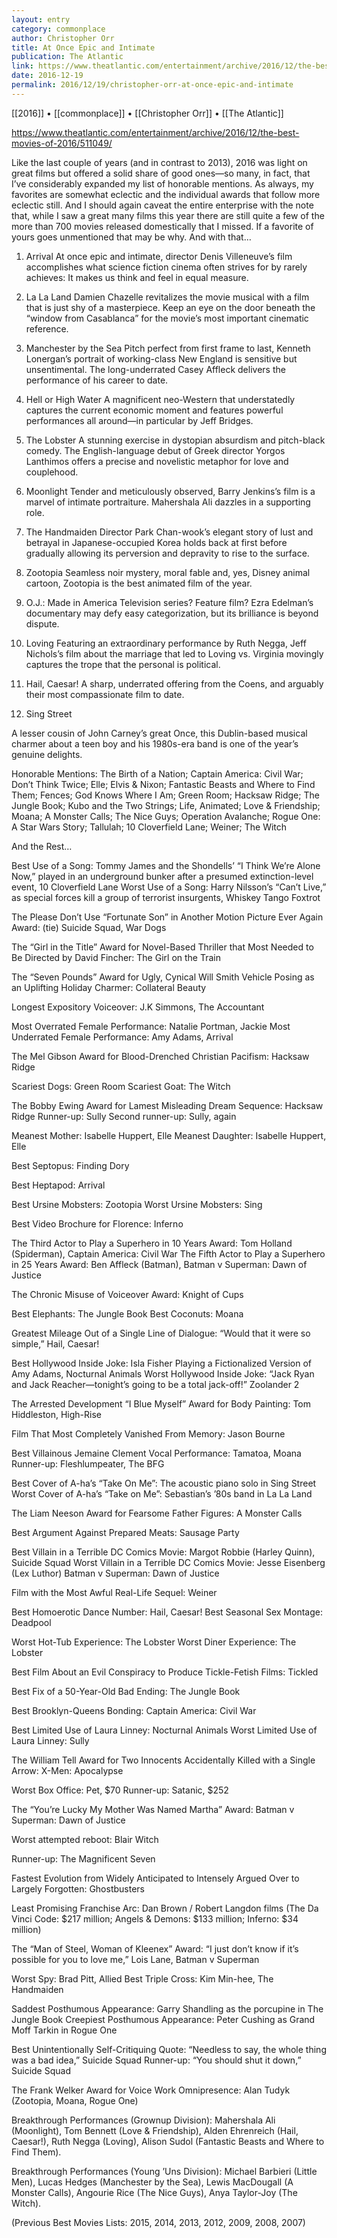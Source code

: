 ```yaml
---
layout: entry
category: commonplace
author: Christopher Orr
title: At Once Epic and Intimate
publication: The Atlantic
link: https://www.theatlantic.com/entertainment/archive/2016/12/the-best-movies-of-2016/511049/
date: 2016-12-19
permalink: 2016/12/19/christopher-orr-at-once-epic-and-intimate
---
```


[[2016]] • [[commonplace]] • [[Christopher Orr]] • [[The Atlantic]]

https://www.theatlantic.com/entertainment/archive/2016/12/the-best-movies-of-2016/511049/

Like the last couple of years (and in contrast to 2013), 2016 was light on great films but offered a solid share of good ones—so many, in fact, that I’ve considerably expanded my list of honorable mentions. As always, my favorites are somewhat eclectic and the individual awards that follow more eclectic still. And I should again caveat the entire enterprise with the note that, while I saw a great many films this year there are still quite a few of the more than 700 movies released domestically that I missed. If a favorite of yours goes unmentioned that may be why. And with that…

1. Arrival
At once epic and intimate, director Denis Villeneuve’s film accomplishes what science fiction cinema often strives for by rarely achieves: It makes us think and feel in equal measure.

2. La La Land
Damien Chazelle revitalizes the movie musical with a film that is just shy of a masterpiece. Keep an eye on the door beneath the “window from Casablanca” for the movie’s most important cinematic reference.

3. Manchester by the Sea
Pitch perfect from first frame to last, Kenneth Lonergan’s portrait of working-class New England is sensitive but unsentimental. The long-underrated Casey Affleck delivers the performance of his career to date.

4. Hell or High Water
A magnificent neo-Western that understatedly captures the current economic moment and features powerful performances all around—in particular by Jeff Bridges.

5. The Lobster
A stunning exercise in dystopian absurdism and pitch-black comedy. The English-language debut of Greek director Yorgos Lanthimos offers a precise and novelistic metaphor for love and couplehood.

6. Moonlight
Tender and meticulously observed, Barry Jenkins’s film is a marvel of intimate portraiture. Mahershala Ali dazzles in a supporting role.

7. The Handmaiden
Director Park Chan-wook’s elegant story of lust and betrayal in Japanese-occupied Korea holds back at first before gradually allowing its perversion and depravity to rise to the surface.

8. Zootopia
Seamless noir mystery, moral fable and, yes, Disney animal cartoon, Zootopia is the best animated film of the year.

9. O.J.: Made in America
Television series? Feature film? Ezra Edelman’s documentary may defy easy categorization, but its brilliance is beyond dispute.

10. Loving
Featuring an extraordinary performance by Ruth Negga, Jeff Nichols’s film about the marriage that led to Loving vs. Virginia movingly captures the trope that the personal is political.

11. Hail, Caesar!
A sharp, underrated offering from the Coens, and arguably their most compassionate film to date.

12. Sing Street

A lesser cousin of John Carney’s great Once, this Dublin-based musical charmer about a teen boy and his 1980s-era band is one of the year’s genuine delights.


Honorable Mentions:
The Birth of a Nation; Captain America: Civil War; Don’t Think Twice; Elle; Elvis & Nixon; Fantastic Beasts and Where to Find Them; Fences; God Knows Where I Am; Green Room; Hacksaw Ridge; The Jungle Book; Kubo and the Two Strings; Life, Animated; Love & Friendship; Moana; A Monster Calls; The Nice Guys; Operation Avalanche; Rogue One: A Star Wars Story; Tallulah; 10 Cloverfield Lane; Weiner; The Witch


And the Rest…

Best Use of a Song: Tommy James and the Shondells’ “I Think We’re Alone Now,” played in an underground bunker after a presumed extinction-level event, 10 Cloverfield Lane
Worst Use of a Song: Harry Nilsson’s “Can’t Live,” as special forces kill a group of terrorist insurgents, Whiskey Tango Foxtrot

The Please Don’t Use “Fortunate Son” in Another Motion Picture Ever Again Award: (tie) Suicide Squad, War Dogs

The “Girl in the Title” Award for Novel-Based Thriller that Most Needed to Be Directed by David Fincher: The Girl on the Train

The “Seven Pounds” Award for Ugly, Cynical Will Smith Vehicle Posing as an Uplifting Holiday Charmer: Collateral Beauty

Longest Expository Voiceover: J.K Simmons, The Accountant

Most Overrated Female Performance: Natalie Portman, Jackie
Most Underrated Female Performance: Amy Adams, Arrival

The Mel Gibson Award for Blood-Drenched Christian Pacifism: Hacksaw Ridge

Scariest Dogs: Green Room
Scariest Goat: The Witch

The Bobby Ewing Award for Lamest Misleading Dream Sequence: Hacksaw Ridge
Runner-up: Sully
Second runner-up: Sully, again

Meanest Mother: Isabelle Huppert, Elle
Meanest Daughter: Isabelle Huppert, Elle

Best Septopus: Finding Dory

Best Heptapod: Arrival

Best Ursine Mobsters: Zootopia
Worst Ursine Mobsters: Sing 

Best Video Brochure for Florence: Inferno

The Third Actor to Play a Superhero in 10 Years Award: Tom Holland (Spiderman), Captain America: Civil War
The Fifth Actor to Play a Superhero in 25 Years Award: Ben Affleck (Batman), Batman v Superman: Dawn of Justice

The Chronic Misuse of Voiceover Award: Knight of Cups

Best Elephants: The Jungle Book
Best Coconuts: Moana

Greatest Mileage Out of a Single Line of Dialogue: “Would that it were so simple,” Hail, Caesar!

Best Hollywood Inside Joke: Isla Fisher Playing a Fictionalized Version of Amy Adams, Nocturnal Animals
Worst Hollywood Inside Joke: “Jack Ryan and Jack Reacher—tonight’s going to be a total jack-off!” Zoolander 2

The Arrested Development “I Blue Myself” Award for Body Painting: Tom Hiddleston, High-Rise

Film That Most Completely Vanished From Memory: Jason Bourne

Best Villainous Jemaine Clement Vocal Performance: Tamatoa, Moana
Runner-up: Fleshlumpeater, The BFG

Best Cover of A-ha’s “Take On Me”: The acoustic piano solo in Sing Street
Worst Cover of A-ha’s “Take on Me”: Sebastian’s ’80s band in La La Land

The Liam Neeson Award for Fearsome Father Figures: A Monster Calls

Best Argument Against Prepared Meats: Sausage Party

Best Villain in a Terrible DC Comics Movie: Margot Robbie (Harley Quinn), Suicide Squad
Worst Villain in a Terrible DC Comics Movie: Jesse Eisenberg (Lex Luthor) Batman v Superman: Dawn of Justice

Film with the Most Awful Real-Life Sequel: Weiner 

Best Homoerotic Dance Number: Hail, Caesar!
Best Seasonal Sex Montage: Deadpool

Worst Hot-Tub Experience: The Lobster
Worst Diner Experience: The Lobster

Best Film About an Evil Conspiracy to Produce Tickle-Fetish Films: Tickled

Best Fix of a 50-Year-Old Bad Ending: The Jungle Book

Best Brooklyn-Queens Bonding: Captain America: Civil War

Best Limited Use of Laura Linney: Nocturnal Animals
Worst Limited Use of Laura Linney: Sully

The William Tell Award for Two Innocents Accidentally Killed with a Single Arrow: X-Men: Apocalypse

Worst Box Office: Pet, $70
Runner-up: Satanic, $252

The “You’re Lucky My Mother Was Named Martha” Award: Batman v Superman: Dawn of Justice

Worst attempted reboot: Blair Witch

Runner-up: The Magnificent Seven

Fastest Evolution from Widely Anticipated to Intensely Argued Over to Largely Forgotten: Ghostbusters

Least Promising Franchise Arc: Dan Brown / Robert Langdon films (The Da Vinci Code: $217 million; Angels & Demons: $133 million; Inferno: $34 million)

The “Man of Steel, Woman of Kleenex” Award: “I just don’t know if it’s possible for you to love me,” Lois Lane, Batman v Superman

Worst Spy: Brad Pitt, Allied
Best Triple Cross: Kim Min-hee, The Handmaiden

Saddest Posthumous Appearance: Garry Shandling as the porcupine in The Jungle Book
Creepiest Posthumous Appearance: Peter Cushing as Grand Moff Tarkin in Rogue One

Best Unintentionally Self-Critiquing Quote: “Needless to say, the whole thing was a bad idea,” Suicide Squad
Runner-up: “You should shut it down,” Suicide Squad

The Frank Welker Award for Voice Work Omnipresence: Alan Tudyk (Zootopia, Moana, Rogue One)

Breakthrough Performances (Grownup Division): Mahershala Ali (Moonlight), Tom Bennett (Love & Friendship), Alden Ehrenreich (Hail, Caesar!), Ruth Negga (Loving), Alison Sudol (Fantastic Beasts and Where to Find Them).

Breakthrough Performances (Young ’Uns Division): Michael Barbieri (Little Men), Lucas Hedges (Manchester by the Sea), Lewis MacDougall (A Monster Calls), Angourie Rice (The Nice Guys), Anya Taylor-Joy (The Witch).

(Previous Best Movies Lists: 2015, 2014, 2013, 2012, 2009, 2008, 2007)